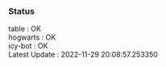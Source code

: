 ### Status


table : OK  
hogwarts : OK  
icy-bot : OK  
Latest Update : 2022-11-29 20:08:57.253350
